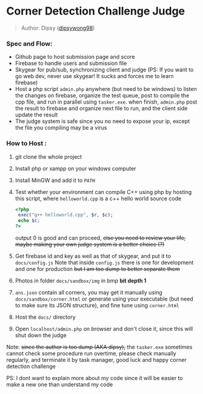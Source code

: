 # Corner Detection Challenge Judge

> Author: Dipsy ([dipsywong98](https://github.com/hkust-smartcar/Corner-Detection-Challenge/commits?author=dipsywong98))

### Spec and Flow: 

- Github page to host submission page and score
- Firebase to handle users and submission file
- Skygear for pub/sub, synchronizing client and judge (PS: If you want to go web dev, never use skygear! It sucks and forces me to learn firebase)
- Host a php script `admin.php` anywhere (but need to be windows) to listen the changes on firebase, organize the test queue, post to compile the cpp file, and run in parallel using `tasker.exe`. when finish, `admin.php` post the result to firebase and organize next file to run, and the client side update the result
- The judge system is safe since you no need to expose your ip, except the file you compiling may be a virus

### How to Host : 

1. git clone the whole project

2. Install php or xampp on your windows computer

3. Install MinGW and add it to `PATH`

4. Test whether your environment can compile C++ using php by hosting this script, where `helloworld.cpp` is a c++ hello world source code

   ```php
   <?php
   	exec("g++ helloworld.cpp", $r, $c);
   	echo $c;
   ?>
   ```

   output 0 is good and can proceed, ~~else you need to review your life, maybe making your own judge system is a better choice (?)~~

5. Get firebase id and key as well as that of skygear, and put it to `docs/config.js` Note that inside `config.js` there is one for development and one for production ~~but I am too dump to better separate them~~

6. Photos in folder `docs/sandbox/img` in bmp **bit depth 1**

7. `ans.json` contain all corners, you may get it manually using `docs/sandbox/corner.html` or generate using your executable (but need to make sure its JSON structure), and fine tune using `corner.html`

8. Host the `docs/` directory

9. Open `localhost/admin.php` on browser and don't close it, since this will shut down the judge

Note: ~~since the author is too dump (AKA dipsy),~~ the `tasker.exe` sometimes cannot check some procedure run overtime, please check manually regularly, and terminate it by task manager, good luck and happy corner detection challenge



PS: I dont want to explain more about my code since it will be easier to make a new one than understand my code